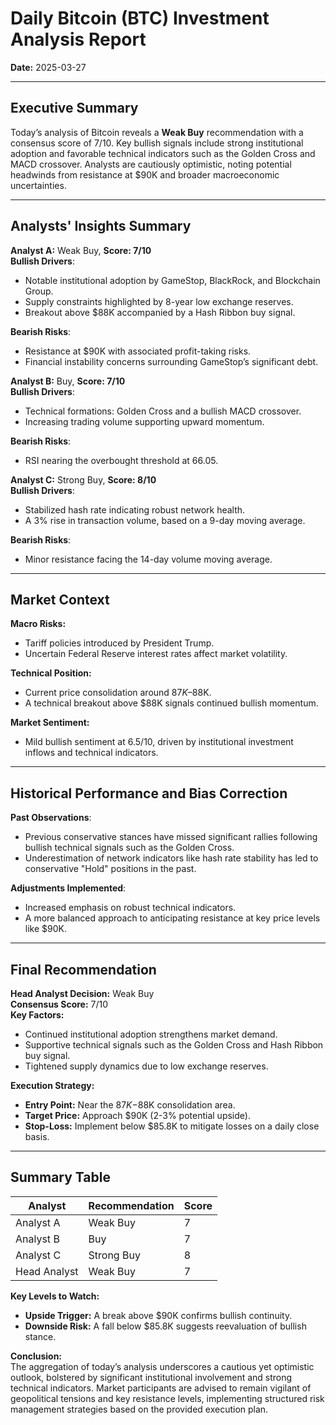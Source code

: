 # Daily Bitcoin (BTC) Investment Analysis Report  
**Date:** 2025-03-27  

---

## Executive Summary
Today’s analysis of Bitcoin reveals a **Weak Buy** recommendation with a consensus score of 7/10. Key bullish signals include strong institutional adoption and favorable technical indicators such as the Golden Cross and MACD crossover. Analysts are cautiously optimistic, noting potential headwinds from resistance at $90K and broader macroeconomic uncertainties.

---

## Analysts' Insights Summary  

**Analyst A:** Weak Buy, **Score: 7/10**  
**Bullish Drivers**:
  - Notable institutional adoption by GameStop, BlackRock, and Blockchain Group.
  - Supply constraints highlighted by 8-year low exchange reserves.
  - Breakout above $88K accompanied by a Hash Ribbon buy signal.  
  
**Bearish Risks**:
  - Resistance at $90K with associated profit-taking risks.
  - Financial instability concerns surrounding GameStop’s significant debt.

**Analyst B:** Buy, **Score: 7/10**  
**Bullish Drivers**:
  - Technical formations: Golden Cross and a bullish MACD crossover.
  - Increasing trading volume supporting upward momentum.

**Bearish Risks**:
  - RSI nearing the overbought threshold at 66.05.

**Analyst C:** Strong Buy, **Score: 8/10**  
**Bullish Drivers**:
  - Stabilized hash rate indicating robust network health.
  - A 3% rise in transaction volume, based on a 9-day moving average.

**Bearish Risks**:
  - Minor resistance facing the 14-day volume moving average.

---

## Market Context
**Macro Risks:**
  - Tariff policies introduced by President Trump.
  - Uncertain Federal Reserve interest rates affect market volatility.

**Technical Position:**
  - Current price consolidation around $87K–$88K.
  - A technical breakout above $88K signals continued bullish momentum.

**Market Sentiment:**
  - Mild bullish sentiment at 6.5/10, driven by institutional investment inflows and technical indicators.

---

## Historical Performance and Bias Correction
**Past Observations**:  
  - Previous conservative stances have missed significant rallies following bullish technical signals such as the Golden Cross.
  - Underestimation of network indicators like hash rate stability has led to conservative "Hold" positions in the past.

**Adjustments Implemented**:  
  - Increased emphasis on robust technical indicators.
  - A more balanced approach to anticipating resistance at key price levels like $90K.

---

## Final Recommendation
**Head Analyst Decision:** Weak Buy  
**Consensus Score:** 7/10  
**Key Factors:**
  - Continued institutional adoption strengthens market demand.
  - Supportive technical signals such as the Golden Cross and Hash Ribbon buy signal.
  - Tightened supply dynamics due to low exchange reserves.

**Execution Strategy:**
  - **Entry Point:** Near the $87K-$88K consolidation area.
  - **Target Price:** Approach $90K (2-3% potential upside).
  - **Stop-Loss:** Implement below $85.8K to mitigate losses on a daily close basis.

---

## Summary Table
| Analyst     | Recommendation | Score |
|-------------|----------------|-------|
| Analyst A   | Weak Buy       | 7     |
| Analyst B   | Buy            | 7     |
| Analyst C   | Strong Buy     | 8     |
| Head Analyst| Weak Buy       | 7     |

**Key Levels to Watch:**  
  - **Upside Trigger:** A break above $90K confirms bullish continuity.
  - **Downside Risk:** A fall below $85.8K suggests reevaluation of bullish stance.

**Conclusion:**  
The aggregation of today’s analysis underscores a cautious yet optimistic outlook, bolstered by significant institutional involvement and strong technical indicators. Market participants are advised to remain vigilant of geopolitical tensions and key resistance levels, implementing structured risk management strategies based on the provided execution plan.
